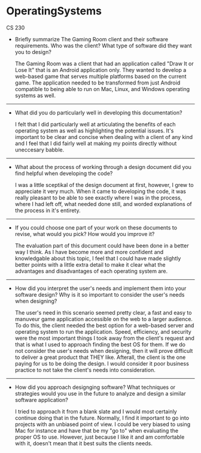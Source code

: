 # OperatingSystems
CS 230

- Briefly summarize The Gaming Room client and their software requirements. Who was the client? What type of software did they want you to design?

  The Gaming Room was a client that had an application called "Draw It or Lose It" that is an Android application only. They wanted to develop a web-based game that serves multiple platforms based on the current game. The application needed to be transformed from just Android compatible to being able to run on Mac, Linux, and Windows operating systems as well. 
--------------------------------------------------------------------------------------------------------------------------
- What did you do particularly well in developing this documentation?

  I felt that I did particularly well at articulating the benefits of each operating system as well as highlighting the potential issues. It's important to be clear and concise when dealing with a client of any kind and I feel that I did fairly well at making my points directly without uneccesary babble. 
--------------------------------------------------------------------------------------------------------------------------
- What about the process of working through a design document did you find helpful when developing the code?

  I was a little sceptikal of the design document at first, however, I grew to appreciate it very much. When it came to developing the code, it was really pleasant to be able to see exactly where I was in the process, where I had left off, what needed done still, and worded explanations of the process in it's entirety.  
---------------------------------------------------------------------------------------------------------------------------
- If you could choose one part of your work on these documents to revise, what would you pick? How would you improve it?

  The evaluation part of this document could have been done in a better way I think. As I have become more and more confident and knowledgable about this topic, I feel that I could have made slightly better points with a little extra detail to make it clear what the advantages and disadvantages of each operating system are. 
---------------------------------------------------------------------------------------------------------------------------
- How did you interpret the user's needs and implement them into your software design? Why is it so important to consider the user's needs when designing?

  The user's need in this scenario seemed pretty clear, a fast and easy to manuveur game application accessible on the web to a larger audience. To do this, the client needed the best option for a web-based server and operating system to run the application. Speed, efficiency, and security were the most important things I took away from the client's request and that is what I used to approach finding the best OS for them. If we do not consider the user's needs when designing, then it will prove difficult to deliver a great product that THEY like. Afterall, the client is the one paying for us to be doing the design. I would consider it poor business practice to not take the client's needs into consideration. 
----------------------------------------------------------------------------------------------------------------------------
- How did you approach designging software? What techniques or strategies would you use in the future to analyze and design a similar software application?

  I tried to approach it from a blank slate and I would most certainly continue doing that in the future. Normally, I find it important to go into projects with an unbiased point of view. I could be very biased to using Mac for instance and have that be my "go to" when evaluating the proper OS to use. However, just because I like it and am comfortable with it, doesn't mean that it best suits the clients needs. 
